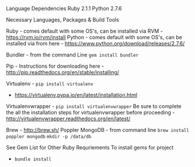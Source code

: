Language Dependencies
Ruby 2.1.1
Python 2.7.6


Necessary Languages, Packages & Build Tools

Ruby - comes default with some OS's, can be installed via RVM - https://rvm.io/rvm/install
Python - comes default with some OS's, can be installed via from here - https://www.python.org/download/releases/2.7.6/

Bundler - from the command Line
`gem install bundler`

Pip - Instructions for downloading here - http://pip.readthedocs.org/en/stable/installing/

Virtualenv - `pip install virtualenv`
  - https://virtualenv.pypa.io/en/latest/installation.html

Virtualenvwrapper - `pip install virtualenvwrapper`
    Be sure to complete the all the installation steps for virtualenvwrapper before proceeding
      - http://virtualenvwrapper.readthedocs.org/en/latest/

Brew - http://brew.sh/
  Poppler
  MongoDB
    - from command line
        `brew install poppler mongodb`
        `mkdir -p /data/db`



See Gem List for Other Ruby Requriements
 To install gems for project
  - `bundle install`
